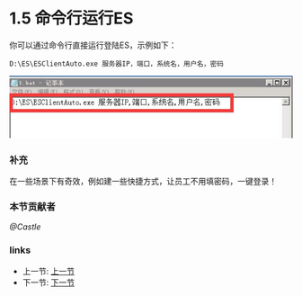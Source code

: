 # 1.5 命令行运行ES
你可以通过命令行直接运行登陆ES，示例如下：

	D:\ES\ESClientAuto.exe 服务器IP，端口，系统名，用户名，密码

![](../images/1.5.1.jpg?raw=true)

### 补充
在一些场景下有奇效，例如建一些快捷方式，让员工不用填密码，一键登录！

### 本节贡献者
*@Castle*

### links
  * 上一节: [上一节](<01.4.md>)
  * 下一节: [下一节](<01.6.md>)
